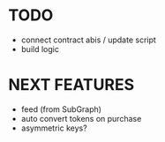 # TODO
- connect contract abis / update script
- build logic

# NEXT FEATURES
- feed (from SubGraph)
- auto convert tokens on purchase
- asymmetric keys?